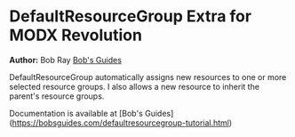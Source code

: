 DefaultResourceGroup Extra for MODX Revolution
==============================================

**Author:** Bob Ray [Bob's Guides](https://bobsguides.com)

DefaultResourceGroup automatically assigns new resources to one or more selected resource groups. I also allows a new resource to inherit the parent's resource groups.

Documentation is available at [Bob's Guides] (https://bobsguides.com/defaultresourcegroup-tutorial.html)

